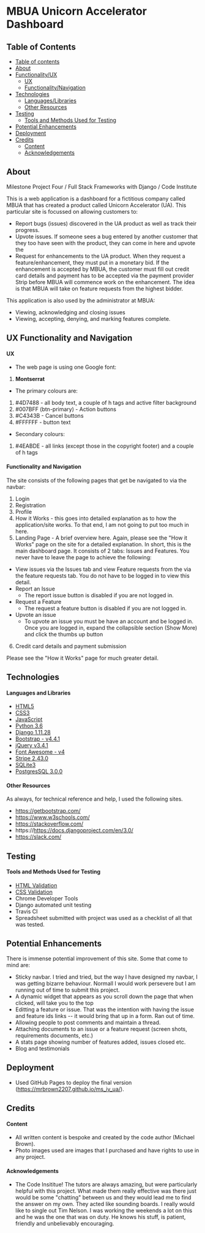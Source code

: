 # MBUA Unicorn Accelerator Dashboard

## Table of Contents

- [Table of contents](#Table-of-Contents)
- [About](#About)
- [Functionality/UX](#UX-Functionality-and-Navigation)
  - [UX](#UX)
  - [Functionality/Navigation](#Functionality-and-Navigation)
- [Technologies](#Technologies)
  - [Languages/Libraries](#Languages-and-Libraries)
  - [Other Resources](#Other-Resources)
- [Testing](#Testing)
  - [Tools and Methods Used for Testing](#Tools-and-Methods-Used-for-Testing)
- [Potential Enhancements](#Potential-Enhancements)
- [Deployment](#Deployment)
- [Credits](#Credits)
  - [Content](#Content)
  - [Acknowledgements](#Acknowledgements)

## About

Milestone Project Four / Full Stack Frameworks with Django / Code Institute

This is a web application is a dashboard for a fictitious company called MBUA that has created a product called Unicorn Accelerator (UA). This particular site is focussed on allowing customers to:
- Report bugs (issues) discovered in the UA product as well as track their progress.
- Upvote issues. If someone sees a bug entered by another customer that they too have seen with the product, they can come in here and upvote the 
- Request for enhancements to the UA product. When they request a feature/enhancement, they must put in a monetary bid. If the enhancement is accepted by MBUA, the customer must fill out credit card details and payment has to be accepted via the payment provider Strip before MBUA will commence work on the enhancement. The idea is that MBUA will take on feature requests from the highest bidder.

This application is also used by the administrator at MBUA:
- Viewing, acknowledging and closing issues
- Viewing, accepting, denying, and marking features complete.

## UX Functionality and Navigation

#### UX
- The web page is using one Google font:
1. **Montserrat**

- The primary colours are:
1. #4D7488 - all body text, a couple of h tags and active filter background
2. #007BFF (btn-primary) - Action buttons
3. #C4343B - Cancel buttons
4. #FFFFFF - button text

- Secondary colours:
1. #4EABDE - all links (except those in the copyright footer) and a couple of h tags

#### Functionality and Navigation

The site consists of the following pages that get be navigated to via the navbar:
1. Login
2. Registration
3. Profile
4. How it Works - this goes into detailed explanation as to how the application/site works. To that end, I am not going to put too much in here.
5. Landing Page - A brief overview here. Again, please see the "How it Works" page on the site for a detailed explanation. In short, this is the main dashboard page. It consists of 2 tabs: Issues and Features. You never have to leave the page to achieve the following:
- View issues via the Issues tab and view Feature requests from the via the feature requests tab. You do not have to be logged in to view this detail.
- Report an Issue
  - The report issue button is disabled if you are not logged in.
- Request a Feature
  - The request a feature button is disabled if you are not logged in.
- Upvote an issue
  - To upvote an issue you must be have an account and be logged in. Once you are logged in, expand the collapsible section (Show More) and click the thumbs up button
6. Credit card details and payment submission

Please see the "How it Works" page for much greater detail.


## Technologies

#### Languages and Libraries

- [HTML5](https://www.w3.org/TR/html5/ "HTML5 Official Site")
- [CSS3](https://www.w3.org/Style/CSS/ "Cascading Style Sheets Official Site")
- [JavaScript](https://developer.mozilla.org/en-US/docs/Web/JavaScript/ "JavaScript Official Site")
- [Python 3.6](https://www.python.org "Python Official Site")
- [Django 1.11.28](https://www.djangoproject.com "Django Official Site")
- [Bootstrap - v4.4.1](https://getbootstrap.com/docs/4.1/getting-started/introduction/ "Bootstrap Official Site")
- [jQuery v3.4.1](http://jquery.com/ "jQuery Official Site")
- [Font Awesome - v4](https://fontawesome.com/ "Font Awesome Official Site")
- [Stripe 2.43.0](https://stripe.com "Stripe Official Site")
- [SQLite3](https://www.sqlite.org "SQLite3 Official Site")
- [PostgresSQL 3.0.0](https://www.postgresql.com "PostgreSQL Official Site")


#### Other Resources

As always, for technical reference and help, I used the following sites.
- https://getbootstrap.com/
- https://www.w3schools.com/
- https://stackoverflow.com/
- https://https://docs.djangoproject.com/en/3.0/
- https://slack.com/

## Testing

#### Tools and Methods Used for Testing

- [HTML Validation](https://validator.w3.org/ "W3C Markup Validation Service")
- [CSS Validation](http://jigsaw.w3.org/css-validator/ "CSS Validation Service")
- Chrome Developer Tools
- Django automated unit testing
- Travis CI
- Spreadsheet submitted with project was used as a checklist of all that was tested.


## Potential Enhancements

There is immense potential improvement of this site. Some that come to mind are:

- Sticky navbar. I tried and tried, but the way I have designed my navbar, I was getting bizarre behaviour. Normall I would work persevere but I am running out
of time to submit this project.
- A dynamic widget that appears as you scroll down the page that when clicked, will take you to the top
- Editting a feature or issue. That was the intention with having the issue and feature ids links -- it would bring that up in a form. Ran out of time.
- Allowing people to post comments and maintain a thread.
- Attaching documents to an issue or a feature request (screen shots, requirements documents, etc.)
- A stats page showing number of features added, issues closed etc.
- Blog and testimonials


## Deployment

- Used GitHub Pages to deploy the final version (https://mrbrown2207.github.io/ms_iv_ua/).

## Credits

#### Content

- All written content is bespoke and created by the code author (Michael Brown).
- Photo images used are images that I purchased and have rights to use in any project.

#### Acknowledgements

- The Code Insititue! The tutors are always amazing, but were particularly helpful with this project. What 
made them really effective was there just would be some "chatting" between us and they would lead me to find 
the answer on my own. They acted like sounding boards. I really would like to single out Tim Nelson. I was 
working the weekends a lot on this and he was the one that was on duty. He knows his stuff, is patient, 
friendly and unbelievably encouraging.

